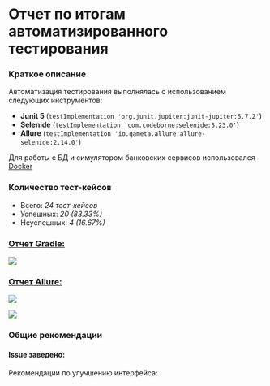 # Отчет по итогам автоматизированного тестирования

### **Краткое описание**

Автоматизация тестирования выполнялась с использованием следующих инструментов:

* **Junit 5** (`testImplementation 'org.junit.jupiter:junit-jupiter:5.7.2'`)
* **Selenide** (`testImplementation 'com.codeborne:selenide:5.23.0'`) 
* **Allure** (`testImplementation 'io.qameta.allure:allure-selenide:2.14.0'`)

Для работы с БД и симулятором банковских сервисов использовался [Docker](https://www.docker.com/products/docker-desktop)

### **Количество тест-кейсов**

* Всего: *24 тест-кейсов*
* Успешных: *20 (83.33%)*
* Неуспешных: *4 (16.67%)*

### [**Отчет Gradle:**](http://localhost:63342/diploma/build/reports/tests/test/index.html?_ijt=8shcm323j26tamtn972jodh8h8)

![](file:///C:/Users/Diana/OneDrive/%D0%98%D0%B7%D0%BE%D0%B1%D1%80%D0%B0%D0%B6%D0%B5%D0%BD%D0%B8%D1%8F/%D0%A1%D0%BD%D0%B8%D0%BC%D0%BA%D0%B8%20%D1%8D%D0%BA%D1%80%D0%B0%D0%BD%D0%B0/4664373.png)

### [**Отчет Allure:**](http://localhost:63342/diploma/build/reports/allure-report/index.html?_ijt=sphqs0ghl3bhbu8hnc3e7jhgdm#)

![](file:///C:/Users/Diana/OneDrive/%D0%98%D0%B7%D0%BE%D0%B1%D1%80%D0%B0%D0%B6%D0%B5%D0%BD%D0%B8%D1%8F/%D0%A1%D0%BD%D0%B8%D0%BC%D0%BA%D0%B8%20%D1%8D%D0%BA%D1%80%D0%B0%D0%BD%D0%B0/64577%20(2).png)

![](file:///C:/Users/Diana/OneDrive/%D0%98%D0%B7%D0%BE%D0%B1%D1%80%D0%B0%D0%B6%D0%B5%D0%BD%D0%B8%D1%8F/%D0%A1%D0%BD%D0%B8%D0%BC%D0%BA%D0%B8%20%D1%8D%D0%BA%D1%80%D0%B0%D0%BD%D0%B0/5767.png)

### **Общие рекомендации**

#### **Issue заведено:**

Рекомендации по улучшению интерфейса:

